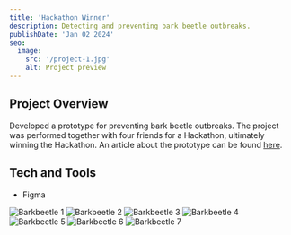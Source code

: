 ```yaml
---
title: 'Hackathon Winner'
description: Detecting and preventing bark beetle outbreaks.
publishDate: 'Jan 02 2024'
seo:
  image:
    src: '/project-1.jpg'
    alt: Project preview
---
```


<!--![Project preview](/project-1.jpg)-->

## Project Overview

Developed a prototype for preventing bark beetle outbreaks. The project was performed together with four friends for a Hackathon, ultimately winning the Hackathon. An article about the prototype can be found [here](https://www.ingenjoren.se/2020/12/11/studenternas-app-kan-radda-skog-fran-granbarkborre/).

## Tech and Tools

- Figma

![Barkbeetle 1](/astro-portfolio/barkbeetle-1.png)
![Barkbeetle 2](/astro-portfolio/barkbeetle-2.png)
![Barkbeetle 3](/astro-portfolio/barkbeetle-3.png)
![Barkbeetle 4](/astro-portfolio/barkbeetle-4.png)
![Barkbeetle 5](/astro-portfolio/barkbeetle-5.png)
![Barkbeetle 6](/astro-portfolio/barkbeetle-6.png)
![Barkbeetle 7](/astro-portfolio/barkbeetle-7.png)